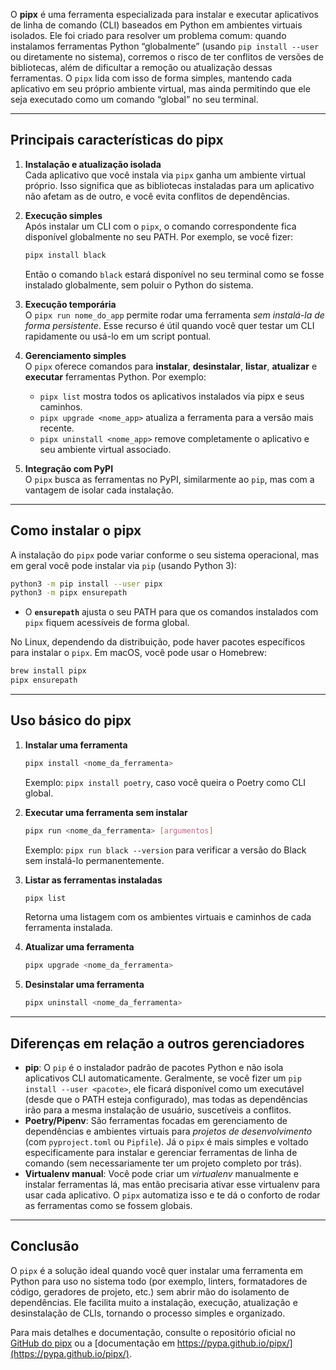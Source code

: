 O **pipx** é uma ferramenta especializada para instalar e executar aplicativos de linha de comando (CLI) baseados em Python em ambientes virtuais isolados. Ele foi criado para resolver um problema comum: quando instalamos ferramentas Python “globalmente” (usando `pip install --user` ou diretamente no sistema), corremos o risco de ter conflitos de versões de bibliotecas, além de dificultar a remoção ou atualização dessas ferramentas. O `pipx` lida com isso de forma simples, mantendo cada aplicativo em seu próprio ambiente virtual, mas ainda permitindo que ele seja executado como um comando “global” no seu terminal.

---

## Principais características do pipx

1. **Instalação e atualização isolada**  
    Cada aplicativo que você instala via `pipx` ganha um ambiente virtual próprio. Isso significa que as bibliotecas instaladas para um aplicativo não afetam as de outro, e você evita conflitos de dependências.
    
2. **Execução simples**  
    Após instalar um CLI com o `pipx`, o comando correspondente fica disponível globalmente no seu PATH. Por exemplo, se você fizer:
    
    ```bash
    pipx install black
    ```
    
    Então o comando `black` estará disponível no seu terminal como se fosse instalado globalmente, sem poluir o Python do sistema.
    
3. **Execução temporária**  
    O `pipx run nome_do_app` permite rodar uma ferramenta _sem instalá-la de forma persistente_. Esse recurso é útil quando você quer testar um CLI rapidamente ou usá-lo em um script pontual.
    
4. **Gerenciamento simples**  
    O `pipx` oferece comandos para **instalar**, **desinstalar**, **listar**, **atualizar** e **executar** ferramentas Python. Por exemplo:
    
    - `pipx list` mostra todos os aplicativos instalados via pipx e seus caminhos.
    - `pipx upgrade <nome_app>` atualiza a ferramenta para a versão mais recente.
    - `pipx uninstall <nome_app>` remove completamente o aplicativo e seu ambiente virtual associado.
5. **Integração com PyPI**  
    O `pipx` busca as ferramentas no PyPI, similarmente ao `pip`, mas com a vantagem de isolar cada instalação.
    

---

## Como instalar o pipx

A instalação do `pipx` pode variar conforme o seu sistema operacional, mas em geral você pode instalar via `pip` (usando Python 3):

```bash
python3 -m pip install --user pipx
python3 -m pipx ensurepath
```

- O **`ensurepath`** ajusta o seu PATH para que os comandos instalados com `pipx` fiquem acessíveis de forma global.

No Linux, dependendo da distribuição, pode haver pacotes específicos para instalar o `pipx`. Em macOS, você pode usar o Homebrew:

```bash
brew install pipx
pipx ensurepath
```

---

## Uso básico do pipx

1. **Instalar uma ferramenta**
    
    ```bash
    pipx install <nome_da_ferramenta>
    ```
    
    Exemplo: `pipx install poetry`, caso você queira o Poetry como CLI global.
    
2. **Executar uma ferramenta sem instalar**
    
    ```bash
    pipx run <nome_da_ferramenta> [argumentos]
    ```
    
    Exemplo: `pipx run black --version` para verificar a versão do Black sem instalá-lo permanentemente.
    
3. **Listar as ferramentas instaladas**
    
    ```bash
    pipx list
    ```
    
    Retorna uma listagem com os ambientes virtuais e caminhos de cada ferramenta instalada.
    
4. **Atualizar uma ferramenta**
    
    ```bash
    pipx upgrade <nome_da_ferramenta>
    ```
    
5. **Desinstalar uma ferramenta**
    
    ```bash
    pipx uninstall <nome_da_ferramenta>
    ```
    

---

## Diferenças em relação a outros gerenciadores

- **pip**: O `pip` é o instalador padrão de pacotes Python e não isola aplicativos CLI automaticamente. Geralmente, se você fizer um `pip install --user <pacote>`, ele ficará disponível como um executável (desde que o PATH esteja configurado), mas todas as dependências irão para a mesma instalação de usuário, suscetíveis a conflitos.
- **Poetry/Pipenv**: São ferramentas focadas em gerenciamento de dependências e ambientes virtuais para _projetos de desenvolvimento_ (com `pyproject.toml` ou `Pipfile`). Já o `pipx` é mais simples e voltado especificamente para instalar e gerenciar ferramentas de linha de comando (sem necessariamente ter um projeto completo por trás).
- **Virtualenv manual**: Você pode criar um _virtualenv_ manualmente e instalar ferramentas lá, mas então precisaria ativar esse virtualenv para usar cada aplicativo. O `pipx` automatiza isso e te dá o conforto de rodar as ferramentas como se fossem globais.

---

## Conclusão

O `pipx` é a solução ideal quando você quer instalar uma ferramenta em Python para uso no sistema todo (por exemplo, linters, formatadores de código, geradores de projeto, etc.) sem abrir mão do isolamento de dependências. Ele facilita muito a instalação, execução, atualização e desinstalação de CLIs, tornando o processo simples e organizado.

Para mais detalhes e documentação, consulte o repositório oficial no [GitHub do pipx](https://github.com/pypa/pipx) ou a [documentação em https://pypa.github.io/pipx/](https://pypa.github.io/pipx/).